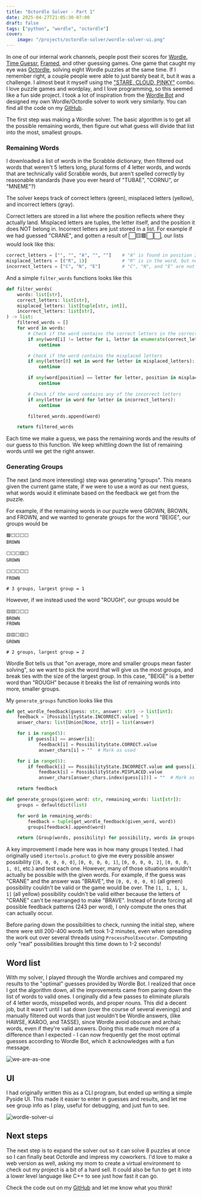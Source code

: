 ```yaml
---
title: "Octordle Solver - Part 1"
date: 2025-04-27T21:05:30-07:00
draft: false
tags: ["python", "wordle", "octordle"]
cover:
    image: "/projects/octordle-solver/wordle-solver-ui.png"
---
```


In one of our internal work channels, people post their scores for [Wordle](https://www.nytimes.com/games/wordle/index.html), [Time Guessr](https://timeguessr.com/), [Framed](https://framed.wtf/), and other guessing games. One game that caught my eye was [Octordle](https://www.britannica.com/games/octordle/), solving eight Wordle puzzles at the same time. If I remember right, a couple people were able to just barely beat it, but it was a challenge. I almost beat it myself using the ["STARE, CLOUD, PINKY"](https://www.reddit.com/r/wordle/comments/1537c63/im_sick_of_stare_cloud_pinky/) combo. I love puzzle games and wordplay, and I love programming, so this seemed like a fun side project. I took a lot of inspiration from the [Wordle Bot](https://www.nytimes.com/interactive/2022/upshot/wordle-bot.html) and designed my own Wordle/Octordle solver to work very similarly. You can find all the code on my [GitHub](https://github.com/gabrieljreed/octordle_solver).

The first step was making a Wordle solver. The basic algorithm is to get all the possible remaining words, then figure out what guess will divide that list into the most, smallest groups.

### Remaining Words

I downloaded a list of words in the Scrabble dictionary, then filtered out words that weren't 5 letters long, plural forms of 4 letter words, and words that are technically valid Scrabble words, but aren't spelled correctly by reasonable standards (have you ever heard of "TUBAE", "CORNU", or "MNEME"?)

The solver keeps track of correct letters (green), misplaced letters (yellow), and incorrect letters (gray).

Correct letters are stored in a list where the position reflects where they actually land. Misplaced letters are tuples, the letter itself, and the position it does NOT belong in. Incorrect letters are just stored in a list. For example if we had guessed "CRANE", and gotten a result of ⬜🟨🟩⬜⬜, our lists would look like this:

```python
correct_letters = ["", "", "A", "", ""]    # "A" is found in position 2
misplaced_letters = [("R", 1)]             # "R" is in the word, but not at position 1
incorrect_letters = ["C", "N", "E"]        # "C", "N", and "E" are not in the word
```

And a simple `filter_words` functions looks like this

```python
def filter_words(
    words: list[str],
    correct_letters: list[str],
    misplaced_letters: list[tuple[str, int]],
    incorrect_letters: list[str],
) -> list:
    filtered_words = []
    for word in words:
        # Check if the word contains the correct letters in the correct positions
        if any(word[i] != letter for i, letter in enumerate(correct_letters) if letter):
            continue

        # Check if the word contains the misplaced letters
        if any(letter[0] not in word for letter in misplaced_letters):
            continue

        if any(word[position] == letter for letter, position in misplaced_letters):
            continue

        # Check if the word contains any of the incorrect letters
        if any(letter in word for letter in incorrect_letters):
            continue

        filtered_words.append(word)

    return filtered_words
```

Each time we make a guess, we pass the remaining words and the results of our guess to this function. We keep whittling down the list of remaining words until we get the right answer.

### Generating Groups

The next (and more interesting) step was generating "groups". This means given the current game state, if we were to use a word as our next guess, what words would it eliminate based on the feedback we get from the puzzle.

For example, if the remaining words in our puzzle were GROWN, BROWN, and FROWN, and we wanted to generate groups for the word "BEIGE", our groups would be

```
🟩⬜⬜⬜⬜
BROWN

⬜⬜⬜🟨⬜
GROWN

⬜⬜⬜⬜⬜
FROWN

# 3 groups, largest group = 1
```

However, if we instead used the word "ROUGH", our groups would be

```
🟨🟨⬜⬜⬜
BROWN
FROWN

🟨🟨⬜🟨⬜
GROWN

# 2 groups, largest group = 2
```

Wordle Bot tells us that "on average, more and smaller groups mean faster solving", so we want to pick the word that will give us the most groups, and break ties with the size of the largest group. In this case, "BEIGE" is a better word than "ROUGH" because it breaks the list of remaining words into more, smaller groups.

My `generate_groups` function looks like this

```python
def get_wordle_feedback(guess: str, answer: str) -> list[int]:
    feedback = [PossibilityState.INCORRECT.value] * 5
    answer_chars: list[Union[None, str]] = list(answer)

    for i in range(5):
        if guess[i] == answer[i]:
            feedback[i] = PossibilityState.CORRECT.value
            answer_chars[i] = ""  # Mark as used

    for i in range(5):
        if feedback[i] == PossibilityState.INCORRECT.value and guess[i] in answer_chars:
            feedback[i] = PossibilityState.MISPLACED.value
            answer_chars[answer_chars.index(guess[i])] = ""  # Mark as used

    return feedback

def generate_groups(given_word: str, remaining_words: list[str]):
    groups = defaultdict(list)

    for word in remaining_words:
        feedback = tuple(get_wordle_feedback(given_word, word))
        groups[feedback].append(word)

    return [Group(words, possibility) for possibility, words in groups.items()]
```

A key improvement I made here was in how many groups I tested. I had originally used `itertools.product` to give me every possible answer possibility (`[0, 0, 0, 0, 0]`, `[0, 0, 0, 0, 1]`, `[0, 0, 0, 0, 2]`, `[0, 0, 0, 1, 0]`, etc.) and test each one. However, many of those situations wouldn't actually be possible with the given words. For example, if the guess was "CRANE" and the answer was "BRAVE", the `[0, 0, 0, 0, 0]` (all green) possibility couldn't be valid or the game would be over. The `[1, 1, 1, 1, 1]` (all yellow) possibility couldn't be valid either because the letters of "CRANE" can't be rearranged to make "BRAVE". Instead of brute forcing all possible feedback patterns (243 per word), I only compute the ones that can actually occur.

Before paring down the possibilities to check, running the initial step, where there were still 200-400 words left took 1-2 minutes, even when spreading the work out over several threads using `ProcessPoolExecutor`. Computing only "real" possibilities brought this time down to 1-2 seconds!

## Word list

With my solver, I played through the Wordle archives and compared my results to the "optimal" guesses provided by Wordle Bot. I realized that once I got the algorithm down, all the improvements came from paring down the list of words to valid ones. I originally did a few passes to eliminate plurals of 4 letter words, misspelled words, and proper nouns. This did a decent job, but it wasn't until I sat down (over the course of several evenings) and manually filtered out words that just wouldn't be Wordle answers, (like HAWSE, KAROO, and TASSE), since Wordle avoid obscure and archaic words, even if they're valid answers. Doing this made much more of a difference than I expected - I can now frequently get the most optimal guesses according to Wordle Bot, which it acknowledges with a fun message.

![we-are-as-one](/projects/octordle-solver/we-are-as-one.png)

## UI

I had originally written this as a CLI program, but ended up writing a simple Pyside UI. This made it easier to enter in guesses and results, and let me see group info as I play, useful for debugging, and just fun to see.

![wordle-solver-ui](/projects/octordle-solver/wordle-solver-ui.png)

## Next steps

The next step is to expand the solver out so it can solve 8 puzzles at once so I can finally beat Octordle and impress my coworkers. I'd love to make a web version as well, asking my mom to create a virtual environment to check out my project is a bit of a hard sell. It could also be fun to get it into a lower level language like C++ to see just how fast it can go.

Check the code out on my [GitHub](https://github.com/gabrieljreed/octordle_solver) and let me know what you think!
